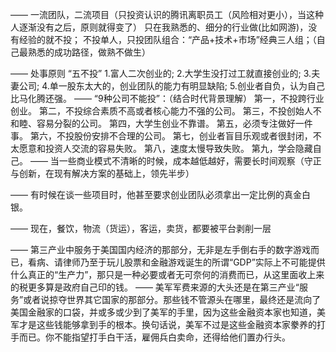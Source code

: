 ——
一流团队，二流项目（只投资认识的腾讯离职员工（风险相对更小），当这种人逐渐没有之后，原则就得变了）
只在我熟悉的、细分的行业做(比如网游)，没有经验的就不投；
不投单人，只投团队组合：“产品+技术+市场”经典三人组；（自己最熟悉的成功路径，做熟不做生）

——
处事原则
“五不投”
1.富人二次创业的;
2.大学生没打过工就直接创业的;
3.夫妻公司;
4.单一股东太大的，创业团队的能力有明显缺陷;
5.创业者自负，认为自己比马化腾还强。
——
“9种公司不能投”：（结合时代背景理解）
第一，不投跨行业创业。
第二，不投综合素质不高或者核心能力不强的公司。
第三，不投创始人不和睦、容易分裂的公司。
第四，大学生创业不靠谱。
第五，必须专注做好一件事。
第六，不投股份安排不合理的公司。
第七，创业者盲目乐观或者很封闭，不太愿意和投资人交流的容易失败。
第八，速度太慢导致失败。
第九，学会隐藏自己。
——
当一些商业模式不清晰的时候，成本越低越好，需要长时间观察（守正与创新，在现有解决方案的基础上，领先半步）

——
有时候在谈一些项目时，他甚至要求创业团队必须拿出一定比例的真金白银。

——
现在，餐饮，物流（货运），客运，卖货，都要被平台剥削一层

——
第三产业中服务于美国国内经济的那部分，无非是左手倒右手的数字游戏而已，看病、请律师乃至于玩儿股票和金融游戏诞生的所谓“GDP”实际上不可能提供什么真正的“生产力”，那只是一种必要或者无可奈何的消费而已，从这里面收上来的税更多算是政府自己印的钱。
——
美军军费来源的大头还是在第三产业“服务”或者说掠夺世界其它国家的那部分。那些钱不管源头在哪里，最终还是流向了美国金融家的口袋，并或多或少到了美军的手里，因为这些金融资本家也知道，美军才是这些钱能够拿到手的根本。换句话说，美军不过是这些金融资本家豢养的打手而已。你不能指望打手白干活，雇佣兵白卖命，还得给他们置办行头。